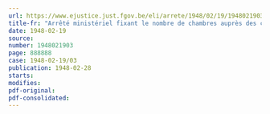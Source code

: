 ```yaml
---
url: https://www.ejustice.just.fgov.be/eli/arrete/1948/02/19/1948021903/justel
title-fr: "Arrêté ministériel fixant le nombre de chambres auprès des commissions de contrôle pour déportés pour le travail obligatoire de la guerre 1940-1945"
date: 1948-02-19
source:
number: 1948021903
page: 888888
case: 1948-02-19/03
publication: 1948-02-28
starts:
modifies:
pdf-original:
pdf-consolidated:
---
```


